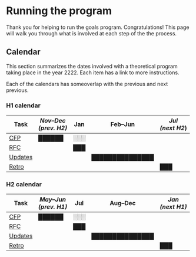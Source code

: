 # Running the program

Thank you for helping to run the goals program. Congratulations!
This page will walk you through what is involved at each step of the the process.

## Calendar

This section summarizes the dates involved with a theoretical program taking place in the year 2222.
Each item has a link to more instructions.

Each of the calendars has someoverlap with the previous and next previous.

### H1 calendar

| Task      | *Nov–Dec <br> (prev. H2)* | Jan | Feb–Jun         | *Jul <br> (next H2*) |
|-----------|---------------------------|-----|-----------------|----------------------|
| [CFP]     | ██████                    | ░░░ |                 |                      |
| [RFC]     |                           | ███ |                 |                      |
| [Updates] |                           |     | ███████████████ |                      |
| [Retro]   |                           |     |                 | ███                  |

### H2 calendar

| Task      | *May–Jun <br> (prev. H1)* | Jul | Aug–Dec         | *Jan <br> (next H1)* |
|-----------|---------------------------|-----|-----------------|----------------------|
| [CFP]     | ██████                    | ░░░ |                 |                      |
| [RFC]     |                           | ███ |                 |                      |
| [Updates] |                           |     | ███████████████ |                      |
| [Retro]   |                           |     |                 | ███                  |


[CFP]: ./cfp.md
[RFC]: ./prepare_rfc.md
[Updates]: ./author_updates.md
[Retro]: ./retro.md
